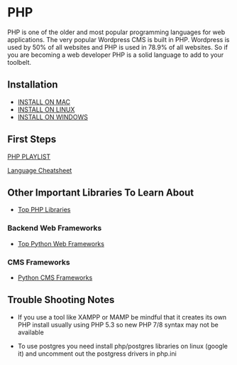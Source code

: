 # PHP

PHP is one of the older and most popular programming languages for web applications. The very popular Wordpress CMS is built in PHP. Wordpress is used by 50% of all websites and PHP is used in 78.9% of all websites. So if you are becoming a web developer PHP is a solid language to add to your toolbelt.

## Installation

- [INSTALL ON MAC](https://www.php.net/manual/en/install.macosx.php)
- [INSTALL ON LINUX](https://linuxize.com/post/how-to-install-php-on-ubuntu-20-04/)
- [INSTALL ON WINDOWS](https://www.php.net/manual/en/install.windows.php)

## First Steps

[PHP PLAYLIST](https://www.youtube.com/watch?v=scsmssXd47U&list=PLY6oTPmKnKbbLnwRkrCDhOl94iaibHwBJ)

[Language Cheatsheet](https://www.scribd.com/document/483063595/DevNursery-Cheatsheet-PHP)

## Other Important Libraries To Learn About

- [Top PHP Libraries](https://www.cloudways.com/blog/php-libraries/)


### Backend Web Frameworks

- [Top Python Web Frameworks](https://raygun.com/blog/top-php-frameworks/)

### CMS Frameworks

- [Python CMS Frameworks](https://www.cloudways.com/blog/best-php-cms/)

## Trouble Shooting Notes

- If you use a tool like XAMPP or MAMP be mindful that it creates its own PHP install usually using PHP 5.3 so new PHP 7/8 syntax may not be available

- To use postgres you need install php/postgres libraries on linux (google it) and uncomment out the postgress drivers in php.ini